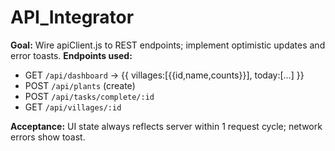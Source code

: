 # API_Integrator
**Goal:** Wire apiClient.js to REST endpoints; implement optimistic updates and error toasts.
**Endpoints used:**
- GET `/api/dashboard` → {{ villages:[{{id,name,counts}}], today:[...] }}
- POST `/api/plants` (create)
- POST `/api/tasks/complete/:id`
- GET `/api/villages/:id`

**Acceptance:** UI state always reflects server within 1 request cycle; network errors show toast.
